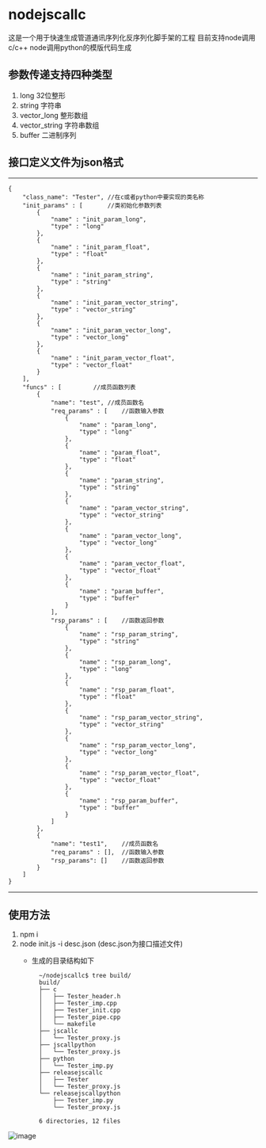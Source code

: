 # nodejscallc

这是一个用于快速生成管道通讯序列化反序列化脚手架的工程
目前支持node调用c/c++ node调用python的模版代码生成

## 参数传递支持四种类型
1. long 32位整形
2. string 字符串
3. vector_long 整形数组
4. vector_string 字符串数组
5. buffer 二进制序列

## 接口定义文件为json格式
***
    {
        "class_name": "Tester", //在c或者python中要实现的类名称
        "init_params" : [       //类初始化参数列表
            {
                "name" : "init_param_long",
                "type" : "long"
            },
            {
                "name" : "init_param_float",
                "type" : "float"
            },
            {
                "name" : "init_param_string",
                "type" : "string"
            },
            {
                "name" : "init_param_vector_string",
                "type" : "vector_string"
            },
            {
                "name" : "init_param_vector_long",
                "type" : "vector_long"
            },
            {
                "name" : "init_param_vector_float",
                "type" : "vector_float"
            }
        ],
        "funcs" : [         //成员函数列表
            {
                "name": "test", //成员函数名
                "req_params" : [    //函数输入参数
                    {
                        "name" : "param_long",
                        "type" : "long"
                    },
                    {
                        "name" : "param_float",
                        "type" : "float"
                    },
                    {
                        "name" : "param_string",
                        "type" : "string"
                    },
                    {
                        "name" : "param_vector_string",
                        "type" : "vector_string"
                    },
                    {
                        "name" : "param_vector_long",
                        "type" : "vector_long"
                    },
                    {
                        "name" : "param_vector_float",
                        "type" : "vector_float"
                    },
                    {
                        "name" : "param_buffer",
                        "type" : "buffer"
                    }
                ],
                "rsp_params" : [    //函数返回参数
                    {
                        "name" : "rsp_param_string",
                        "type" : "string"
                    },
                    {
                        "name" : "rsp_param_long",
                        "type" : "long"
                    },
                    {
                        "name" : "rsp_param_float",
                        "type" : "float"
                    },
                    {
                        "name" : "rsp_param_vector_string",
                        "type" : "vector_string"
                    },
                    {
                        "name" : "rsp_param_vector_long",
                        "type" : "vector_long"
                    },
                    {
                        "name" : "rsp_param_vector_float",
                        "type" : "vector_float"
                    },
                    {
                        "name" : "rsp_param_buffer",
                        "type" : "buffer"
                    }
                ]
            },
            {
                "name": "test1",    //成员函数名
                "req_params" : [],  //函数输入参数
                "rsp_params": []    //函数返回参数
            }
        ]
    }
***

## 使用方法
1. npm i
2. node init.js -i desc.json (desc.json为接口描述文件)
    * 生成的目录结构如下
    
            ~/nodejscallc$ tree build/
            build/
            ├── c
            │   ├── Tester_header.h
            │   ├── Tester_imp.cpp
            │   ├── Tester_init.cpp
            │   ├── Tester_pipe.cpp
            │   └── makefile
            ├── jscallc
            │   └── Tester_proxy.js
            ├── jscallpython
            │   └── Tester_proxy.js
            ├── python
            │   └── Tester_imp.py
            ├── releasejscallc
            │   ├── Tester
            │   └── Tester_proxy.js
            └── releasejscallpython
                ├── Tester_imp.py
                └── Tester_proxy.js

            6 directories, 12 files

![image](https://github.com/freelw/nodejscallc/blob/master/gif/show.gif)